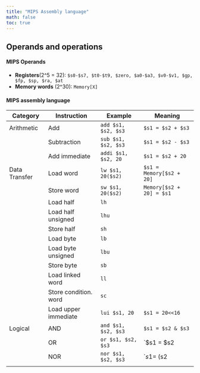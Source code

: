 ```yaml
---
title: "MIPS Assembly language"
math: false
toc: true
---
```


## Operands and operations
#### MIPS Operands
- **Registers**(2^5 = 32):  `$s0-$s7, $t0-$t9, $zero, $a0-$a3, $v0-$v1, $gp, $fp, $sp, $ra, $at`
- **Memory words** (2^30): `Memory[X]`

#### MIPS assembly language
| **Category**  | **Instruction**       | **Example**         | **Meaning**              |
| ------------- | --------------------- | ------------------- | ------------------------ |
| Arithmetic    | Add                   | `add $s1, $s2, $s3` | `$s1 = $s2 + $s3`        |
|               | Subtraction           | `sub $s1, $s2, $s3` | `$s1 = $s2 - $s3`        |
|               | Add immediate         | `addi $s1, $s2, 20` | `$s1 = $s2 + 20`         |
| Data Transfer | Load word             | `lw $s1, 20($s2)`   | `$s1 = Memory[$s2 + 20]` |
|               | Store word            | `sw $s1, 20($s2)`   | `Memory[$s2 + 20] = $s1` |
|               | Load half             | `lh`                |                          |
|               | Load half unsigned    | `lhu`               |                          |
|               | Store half            | `sh`                |                          |
|               | Load byte             | `lb`                |                          |
|               | Load byte unsigned    | `lbu`               |                          |
|               | Store byte            | `sb`                |                          |
|               | Load linked word      | `ll`                |                          |
|               | Store condition. word | `sc`                |                          |
|               | Load upper immediate  | `lui $s1, 20`       | `$s1 = 20<<16`           |
| Logical       | AND                   | `and $s1, $s2, $s3` | `$s1 = $s2 & $s3`        |
|               | OR                    | `or $s1, $s2, $s3`  | `$s1 = $s2 | $s3`        |
|               | NOR                   | `nor $s1, $s2, $s3` | `$s1 = ~($s2 | $s3)`     |
|               |                       |                     |                          |
